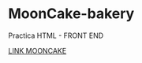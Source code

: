 # MoonCake-bakery
Practica HTML - FRONT END

<a href="https://jessicazempoalteca.github.io/MoonCake-bakery/pasteleria.html" target="_blank"><p>LINK MOONCAKE</p></a>
